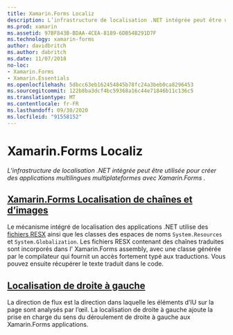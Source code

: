 ```yaml
---
title: Xamarin.Forms Localiz
description: L’infrastructure de localisation .NET intégrée peut être utilisée pour créer des applications multilingues multiplateformes avec Xamarin.Forms . Le texte et les images peuvent être localisés, et les applications peuvent prendre en charge un sens de flux de droite à gauche.
ms.prod: xamarin
ms.assetid: 97BF843B-BDAA-4CEA-8189-6DB54B291D7F
ms.technology: xamarin-forms
author: davidbritch
ms.author: dabritch
ms.date: 11/07/2018
no-loc:
- Xamarin.Forms
- Xamarin.Essentials
ms.openlocfilehash: 5dbcc63eb162454845b78fc24a3beb0ca8296453
ms.sourcegitcommit: 122b8ba3dcf4bc59368a16c44e71846b11c136c5
ms.translationtype: MT
ms.contentlocale: fr-FR
ms.lasthandoff: 09/30/2020
ms.locfileid: "91558152"
---
```

# <a name="no-locxamarinforms-localization"></a>Xamarin.Forms Localiz

_L’infrastructure de localisation .NET intégrée peut être utilisée pour créer des applications multilingues multiplateformes avec Xamarin.Forms ._

## <a name="no-locxamarinforms-string-and-image-localization"></a>[Xamarin.Forms Localisation de chaînes et d’images](text.md)

Le mécanisme intégré de localisation des applications .NET utilise des [fichiers RESX](/dotnet/framework/resources/creating-resource-files-for-desktop-apps#resources-in-resx-files) ainsi que les classes des espaces de noms `System.Resources` et `System.Globalization`. Les fichiers RESX contenant des chaînes traduites sont incorporés dans l' Xamarin.Forms assembly, avec une classe générée par le compilateur qui fournit un accès fortement typé aux traductions. Vous pouvez ensuite récupérer le texte traduit dans le code.

## <a name="right-to-left-localization"></a>[Localisation de droite à gauche](right-to-left.md)

La direction de flux est la direction dans laquelle les éléments d’IU sur la page sont analysés par l’œil. La localisation de droite à gauche ajoute la prise en charge du sens du déroulement de droite à gauche aux Xamarin.Forms applications.